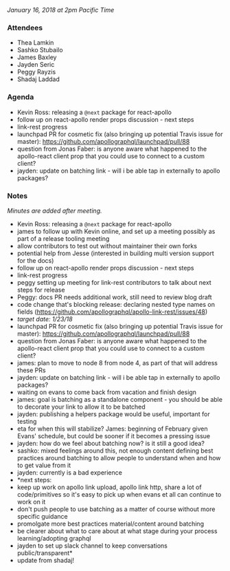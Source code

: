 *January 16, 2018 at 2pm Pacific Time*
 
### Attendees
- Thea Lamkin
- Sashko Stubailo
- James Baxley
- Jayden Seric
- Peggy Rayzis 
- Shadaj Laddad

### Agenda
- Kevin Ross: releasing a `@next` package for react-apollo
- follow up on react-apollo render props discussion - next steps
- link-rest progress
- launchpad PR for cosmetic fix (also bringing up potential Travis issue for master): https://github.com/apollographql/launchpad/pull/88
- question from Jonas Faber: is anyone aware what happened to the apollo-react client prop that you could use to connect to a custom client?
- jayden: update on batching link - will i be able tap in externally to apollo packages?

### Notes
*Minutes are added after meeting.*

- Kevin Ross: releasing a `@next` package for react-apollo
 - james to follow up with Kevin online, and set up a meeting possibly as part of a release tooling meeting
 - allow contributors to test out without maintainer their own forks
 - potential help from Jesse (interested in building multi version support for the docs)
- follow up on react-apollo render props discussion - next steps
- link-rest progress
 - peggy setting up meeting for link-rest contributors to talk about next steps for release
 - Peggy: docs PR needs additional work, still need to review blog draft
 - code change that's blocking release: declaring nested type names on fields (https://github.com/apollographql/apollo-link-rest/issues/48)
 - *target date: 1/23/18*
- launchpad PR for cosmetic fix (also bringing up potential Travis issue for master): https://github.com/apollographql/launchpad/pull/88
- question from Jonas Faber: is anyone aware what happened to the apollo-react client prop that you could use to connect to a custom client?
 - james: plan to move to node 8 from node 4, as part of that will address these PRs
- jayden: update on batching link - will i be able tap in externally to apollo packages?
 - waiting on evans to come back from vacation and finish design 
 - james: goal is batching as a standalone component - you should be able to decorate your link to allow it to be batched
 - jayden: publishing a helpers package would be useful, important for testing 
 - eta for when this will stabilize? James: beginning of February given Evans' schedule, but could be sooner if it becomes a pressing issue
 - jayden: how do we feel about batching now? is it still a good idea?
  - sashko: mixed feelings around this, not enough content defining best practices around batching to allow people to understand when and how to get value from it
  - jayden: currently is a bad experience
  - *next steps: 
   - keep up work on apollo link upload, apollo link http, share a lot of code/primitives so it's easy to pick up when evans et all can continue to work on it
   - don't push people to use batching as a matter of course without more specific guidance
   - promolgate more best practices material/content around batching
   - be clearer about what to care about at what stage during your process learning/adopting graphql
   - jayden to set up slack channel to keep conversations public/transparent*
- update from shadaj!
 
